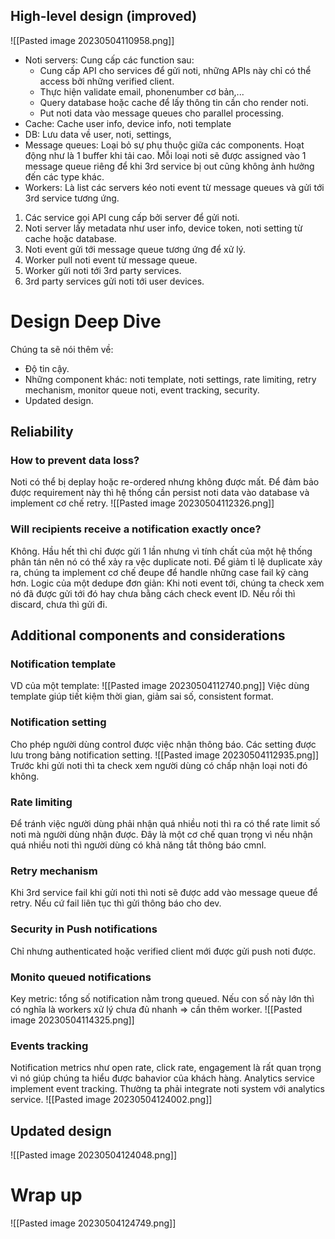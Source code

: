 ## High-level design (improved)
![[Pasted image 20230504110958.png]]
- Noti servers: Cung cấp các function sau:
	- Cung cấp API cho services để gửi noti, những APIs này chỉ có thể access bởi những verified client.
	- Thực hiện validate email, phonenumber cơ bản,...
	- Query database hoặc cache để lấy thông tin cần cho render noti.
	- Put noti data vào message queues cho parallel processing.
- Cache: Cache user info, device info, noti template
- DB: Lưu data về user, noti, settings,
- Message queues: Loại bỏ sự phụ thuộc giữa các components. Hoạt động như là 1 buffer khi tải cao. Mỗi loại noti sẽ được assigned vào 1 message queue riêng để khi 3rd service bị out cũng không ảnh hưởng đến các type khác.
- Workers: Là list các servers kéo noti event từ message queues và gửi tới 3rd service tương ứng.
1. Các service gọi API cung cấp bởi server để gửi noti.
2. Noti server lấy metadata như user info, device token, noti setting từ cache hoặc database.
3. Noti event gửi tới message queue tương ứng để xử lý.
4. Worker pull noti event từ message queue.
5. Worker gửi noti tới 3rd party services.
6. 3rd party services gửi noti tới user devices.
# Design Deep Dive
Chúng ta sẽ nói thêm về:
- Độ tin cậy.
- Những component khác: noti template, noti settings, rate limiting, retry mechanism, monitor queue noti, event tracking, security.
- Updated design.
## Reliability
### How to prevent data loss?
Noti có thể bị deplay hoặc re-ordered nhưng không được mất. Để đảm bảo được requirement này thì hệ thống cần persist noti data vào database và implement cơ chế retry.
![[Pasted image 20230504112326.png]]
### Will recipients receive a notification exactly once?
Không. Hầu hết thì chỉ được gửi 1 lần nhưng vì tính chất của một hệ thống phân tán nên nó có thể xảy ra vệc duplicate noti. Để giảm tỉ lệ duplicate xảy ra, chúng ta implement cơ chế đeupe để handle những case fail kỹ càng hơn.
Logic của một dedupe đơn giản: Khi noti event tới, chúng ta check xem nó đã được gửi tới đó hay chưa bằng cách check event ID. Nếu rồi thì discard, chưa thì gửi đi.
## Additional components and considerations
### Notification template
VD của một template:
![[Pasted image 20230504112740.png]]
Việc dùng template giúp tiết kiệm thời gian, giảm sai số, consistent format.
### Notification setting
Cho phép người dùng control được việc nhận thông báo. Các setting được lưu trong bảng notification setting.
![[Pasted image 20230504112935.png]]
Trước khi gửi noti thì ta check xem người dùng có chấp nhận loại noti đó không.
### Rate limiting
Để tránh việc người dùng phải nhận quá nhiều noti thì ra có thể rate limit số noti mà người dùng nhận được. Đây là một cơ chế quan trọng vì nếu nhận quá nhiều noti thì người dùng có khả năng tắt thông báo cmnl.
### Retry mechanism
Khi 3rd service fail khi gửi noti thì noti sẽ được add vào message queue để retry. Nếu cứ fail liên tục thì gửi thông báo cho dev.
### Security in Push notifications
Chỉ nhưng authenticated hoặc verified client mới được gửi push noti được.
### Monito queued notifications
Key metric: tổng số notification nằm trong queued. Nếu con số này lớn thì có nghĩa là workers xử lý chưa đủ nhanh => cần thêm worker.
![[Pasted image 20230504114325.png]]
### Events tracking
Notification metrics như open rate, click rate, engagement là rất quan trọng vì nó giúp chúng ta hiểu được bahavior của khách hàng. Analytics service implement event tracking. Thường ta phải integrate noti system với analytics service.
![[Pasted image 20230504124002.png]]
## Updated design
![[Pasted image 20230504124048.png]]
# Wrap up
![[Pasted image 20230504124749.png]]